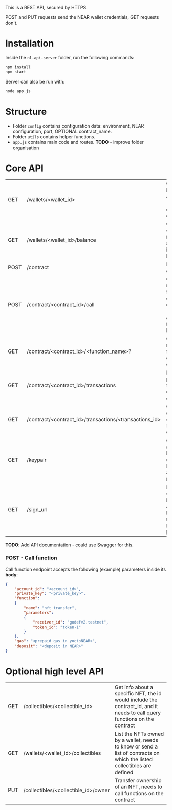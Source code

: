 This is a REST API, secured by HTTPS.

POST and PUT requests send the NEAR wallet credentials, GET requests don't.

# Installation

Inside the `nl-api-server` folder, run the following commands:

```bash
npm install
npm start
```

Server can also be run with:

```bash
node app.js
```

# Structure

- Folder `config` contains configuration data: environment, NEAR configuration, port, OPTIONAL contract_name.
- Folder `utils` contains helper functions.
- `app.js` contains main code and routes. **TODO** - improve folder organisation

# Core API

|      |                                                        |                                                                                                                                  |
| ---- | ------------------------------------------------------ | -------------------------------------------------------------------------------------------------------------------------------- |
| GET  | /wallets/<wallet_id>                                   | Get basic info about a wallet (at least check if it exists)                                                                      |
| GET  | /wallets/<wallet_id>/balance                           | Get specific info about a wallet: its balance                                                                                    |
| POST | /contract                                              | Deploy a contract                                                                                                                |
| POST | /contract/<contract_id>/call                           | Call a modifying function on a contract -- params are found in request body                                                      |
| GET  | /contract/<contract_id>/<function_name>?<args>         | Call a non modifying function on a contract                                                                                      |
| GET  | /contract/<contract_id>/transactions                   | List previous function calls on a contract                                                                                       |
| GET  | /contract/<contract_id>/transactions/<transactions_id> | Get info about a specific function call                                                                                          |
| GET  | /keypair                                               | Generates a public-key pair using Near API and returns it                                                                        |
| GET  | /sign_url                                              | Returns a sign_url to be approved by the user. More info [here](https://github.com/near-examples/near-api-rest-server#sign_url). |

**TODO**: Add API documentation - could use Swagger for this.

### POST - Call function

Call function endpoint accepts the following (example) parameters inside its **body**:

```json
{
    "account_id": "<account_id>",
    "private_key": "<private_key>",
    "function":
    {
        "name": "nft_transfer",
        "parameters":
        {
            "receiver_id": "godefv2.testnet",
            "token_id": "token-1"
        }
    },
    "gas": "<prepaid_gas in yoctoNEAR>",
    "deposit": "<deposit in NEAR>"
}
```

# Optional high level API

|     |                                      |                                                                                                                           |
| --- | ------------------------------------ | ------------------------------------------------------------------------------------------------------------------------- |
| GET | /collectibles/<collectible_id>       | Get info about a specific NFT, the id would include the contract_id, and it needs to call query functions on the contract |
| GET | /wallets/<wallet_id>/collectibles    | List the NFTs owned by a wallet, needs to know or send a list of contracts on which the listed collectibles are defined   |
| PUT | /collectibles/<collectible_id>/owner | Transfer ownership of an NFT, needs to call functions on the contract                                                     |

```

```
